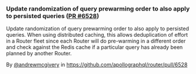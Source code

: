 ### Update randomization of query prewarming order to also apply to persisted queries ([PR #6528](https://github.com/apollographql/router/pull/6528))

Update randomization of query prewarming order to also apply to persisted queries. When using distributed caching, this allows deduplication of effort in a Router fleet since each Router will do pre-warming in a different order and check against the Redis cache if a particular query has already been planned by another Router.

By [@andrewmcgivery](https://github.com/andrewmcgivery) in https://github.com/apollographql/router/pull/6528
